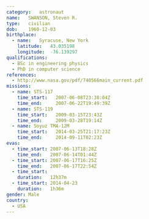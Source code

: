 ```yaml
---
category:	astronaut
name:	SWANSON, Steven R.
type:	civilian
dob:	1960-12-03
birthplace:
  - name:	Syracuse, New York
    latitude:	43.035198
    longitude:	-76.139297
qualifications:
  - BSc in engineering physics
  - PhD in computer science
references:
  - http://www.nasa.gov/pdf/740566main_current.pdf
missions:
  - name: STS-117
    time_start:   2007-06-08T23:38:04Z
    time_end:     2007-06-22T19:49:39Z
  - name: STS-119
    time_start:   2009-03-15T23:43Z
    time_end:     2009-03-28T19:14Z
  - name: Soyuz TMA-12M
    time_start:   2014-03-25T21:17:23Z
    time_end:     2014-09-11T02:23Z
evas:
  - time_start: 2007-06-13T18:28Z
    time_end:   2007-06-14T01:44Z
  - time_start: 2007-06-17T16:25Z
    time_end:   2007-06-17T22:54Z
  - time_start: 
    duration:   12h37m
  - time_start: 2014-04-23
    duration:   1h36m
gender:	Male
country:
  - USA
---
```

